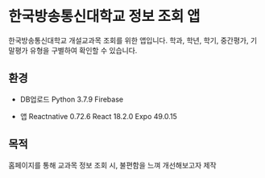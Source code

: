 
# 한국방송통신대학교 정보 조회 앱
 한국방송통신대학교 개설교과목 조회를 위한 앱입니다.
 학과, 학년, 학기, 중간평가, 기말평가 유형을 구별하여 확인할 수 있습니다.

## 환경
 - DB업로드
  Python 3.7.9
  Firebase

 - 앱
  Reactnative 0.72.6
  React 18.2.0
  Expo 49.0.15

## 목적
 홈페이지를 통해 교과목 정보 조회 시, 불편함을 느껴 개선해보고자 제작
